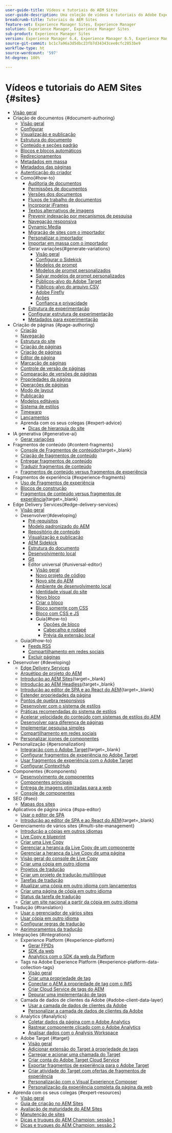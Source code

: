 ```yaml
---
user-guide-title: Vídeos e tutoriais do AEM Sites
user-guide-description: Uma coleção de vídeos e tutoriais do Adobe Experience Manager Sites.
breadcrumb-title: Tutoriais do AEM Sites
feature-set: Experience Manager Sites, Experience Manager
solution: Experience Manager, Experience Manager Sites
sub-product: Experience Manager Sites
version: Experience Manager 6.4, Experience Manager 6.5, Experience Manager as a Cloud Service
source-git-commit: bc1c7a96a3d5dbc23fb7d34343cee0cfc2853be9
workflow-type: ht
source-wordcount: '597'
ht-degree: 100%

---
```



# Vídeos e tutoriais do AEM Sites {#sites}

+ [Visão geral](overview.md)
+ Criação de documentos {#document-authoring}
   + [Visão geral](document-authoring/overview.md)
   + [Configurar](document-authoring/set-up.md)
   + [Visualização e publicação](document-authoring/preview-and-publish.md)
   + [Estrutura do documento](document-authoring/document-structure.md)
   + [Conteúdo e seções padrão](document-authoring/default-content-and-sections.md)
   + [Blocos e blocos automáticos](document-authoring/blocks-and-autoblocks.md)
   + [Redirecionamentos](document-authoring/redirects.md)
   + [Metadados em massa](document-authoring/bulk-metadata.md)
   + [Metadados das páginas](document-authoring/page-metadata.md)
   + [Autenticação do criador](document-authoring/author-authentication.md)
   + Como{#how-to}
      + [Auditoria de documentos](./document-authoring/how-to/document-audit.md)
      + [Permissões de documentos](./document-authoring/how-to/document-permissions.md)
      + [Versões dos documentos](./document-authoring/how-to/document-versions.md)
      + [Fluxos de trabalho de documentos](./document-authoring/how-to/document-workflows.md)
      + [Incorporar iFrames](./document-authoring/how-to/iframes.md)
      + [Textos alternativos de imagens](./document-authoring/how-to/image-alt-text.md)
      + [Prevenir indexação por mecanismos de pesquisa](./document-authoring/how-to/no-index.md)
      + [Navegação responsiva](document-authoring/how-to/responsive-navigation.md)
      + [Dynamic Media](./document-authoring/how-to/using-dynamic-media.md)
      + [Migração de sites com o importador](./document-authoring/how-to/migration-using-importer.md)
      + [Personalizar o importador](./document-authoring/how-to/customizing-importer.md)
      + [Importar em massa com o importador](./document-authoring/how-to/bulk-importing-using-importer.md)
      + Gerar variações{#generate-variations}
         + [Visão geral](./document-authoring/how-to/generate-variations/overview.md)
         + [Configurar o Sidekick](./document-authoring/how-to/generate-variations/configure-sidekick.md)
         + [Modelos de prompt](./document-authoring/how-to/generate-variations/prompt-templates.md)
         + [Modelos de prompt personalizados](./document-authoring/how-to/generate-variations/custom-prompt-templates.md)
         + [Salvar modelos de prompt personalizados](./document-authoring/how-to/generate-variations/save-custom-prompt-template.md)
         + [Públicos-alvo do Adobe Target](./document-authoring/how-to/generate-variations/using-target-audiences.md)
         + [Públicos-alvo do arquivo CSV](./document-authoring/how-to/generate-variations/using-csv-file-audiences.md)
         + [Adobe Firefly](./document-authoring/how-to/generate-variations/using-adobe-firefly-for-images.md)
         + [Ações](./document-authoring/how-to/generate-variations/actions.md)
         + [Confiança e privacidade](./document-authoring/how-to/generate-variations/trust-privacy.md)
      + [Estrutura de experimentação](./document-authoring/how-to/experimentation-framework.md)
      + [Configurar estrutura de experimentação](./document-authoring/how-to/setup-experimentation-framework.md)
      + [Metadados para experimentação](./document-authoring/how-to/experimentation-add-metadata.md)
+ Criação de páginas {#page-authoring}
   + [Criação](page-authoring/aem-sites-authoring-overview.md)
   + [Navegação](page-authoring/basic-handling-sites-feature-video-use.md)
   + [Estrutura do site](page-authoring/content-hierarchy-feature-video-use.md)
   + [Criação de páginas](page-authoring/creating-page-feature-video-use.md)
   + [Criação de páginas](page-authoring/page-authoring-overview-feature-video-use.md)
   + [Editor de página](page-authoring/page-editor-feature-video-use.md)
   + [Marcação de páginas](page-authoring/page-tagging-feature-video-use.md)
   + [Controle de versão de páginas](page-authoring/page-versioning-feature-video-use.md)
   + [Comparação de versões de páginas](page-authoring/page-diff-feature-video-use.md)
   + [Propriedades da página](page-authoring/page-properties-feature-video-understand.md)
   + [Operações de páginas](page-authoring/page-operations-feature-video-use.md)
   + [Modo de layout](page-authoring/responsive-layout-feature-video-understand.md)
   + [Publicação](page-authoring/publication-management-feature-video-use.md)
   + [Modelos editáveis](page-authoring/template-editor-feature-video-use.md)
   + [Sistema de estilos](page-authoring/style-system-feature-video-use.md)
   + [Timewarp](page-authoring/timewarp-feature-video-use.md)
   + [Lançamentos](page-authoring/launches.md)
   + Aprenda com os seus colegas {#expert-advice}
      + [Dicas de hierarquia do site](page-authoring/expert-advice/site-hierarchy.md)
+ IA generativa {#generative-ai}
   + [Gerar variações](./generative-ai/generate-variations.md)
+ Fragmentos de conteúdo {#content-fragments}
   + [Console de Fragmentos de conteúdo](https://experienceleague.adobe.com/docs/experience-manager-learn/content-fragments-console/overview.html?lang=pt-BR){target=_blank}
   + [Criação de fragmentos de conteúdo](content-fragments/content-fragments-feature-video-use.md)
   + [Entregar fragmentos de conteúdo](content-fragments/content-fragments-delivery-feature-video-use.md)
   + [Traduzir fragmentos de conteúdo](content-fragments/content-fragments-translation-feature-video-use.md)
   + [Fragmentos de conteúdo versus fragmentos de experiência](content-fragments/understand-content-fragments-and-experience-fragments.md)
+ Fragmentos de experiência {#experience-fragments}
   + [Uso de Fragmentos de experiência](experience-fragments/experience-fragments-feature-video-use.md)
   + [Blocos de construção](experience-fragments/building-blocks.md)
   + [Fragmentos de conteúdo versus fragmentos de experiência](https://experienceleague.adobe.com/docs/experience-manager-learn/sites/content-fragments/understand-content-fragments-and-experience-fragments.html?lang=pt-BR){target=_blank}
+ Edge Delivery Services{#edge-delivery-services}
   + [Visão geral](./edge-delivery-services/overview.md)
   + Desenvolver{#developing}
      + [Pré-requisitos](edge-delivery-services/developing/prerequisites.md)
      + [Modelo padronizado do AEM](edge-delivery-services/developing/aem-boilerplate.md)
      + [Repositório de conteúdo](edge-delivery-services/developing/content-repository.md)
      + [Visualização e publicação](edge-delivery-services/developing/preview-and-publish.md)
      + [AEM Sidekick](edge-delivery-services/developing/sidekick.md)
      + [Estrutura do documento](edge-delivery-services/developing/document-structure.md)
      + [Desenvolvimento local](edge-delivery-services/developing/local-development.md)
      + [Git](edge-delivery-services/developing/git.md)
      + Editor universal {#universal-editor}
         + [Visão geral](./edge-delivery-services/developing/universal-editor/0-overview.md)
         + [Novo projeto de código](./edge-delivery-services/developing/universal-editor/1-new-code-project.md)
         + [Novo site do AEM](./edge-delivery-services/developing/universal-editor/2-new-aem-site.md)
         + [Ambiente de desenvolvimento local](./edge-delivery-services/developing/universal-editor/3-local-development-environment.md)
         + [Identidade visual do site](./edge-delivery-services/developing/universal-editor/4-website-branding.md)
         + [Novo bloco](./edge-delivery-services/developing/universal-editor/5-new-block.md)
         + [Criar o bloco](./edge-delivery-services/developing/universal-editor/6-author-block.md)
         + [Bloco somente com CSS](./edge-delivery-services/developing/universal-editor/7a-block-css.md)
         + [Bloco com CSS e JS](./edge-delivery-services/developing/universal-editor/7b-block-js-css.md)
         + Guia{#how-to}
            + [Opções de bloco](./edge-delivery-services/developing/universal-editor/how-to/block-options.md)
            + [Cabeçalho e rodapé](./edge-delivery-services/developing/universal-editor/how-to/header-and-footer.md)
            + [Prévia da extensão local](./edge-delivery-services/developing/universal-editor/how-to/local-extension-preview.md)
   + Guia{#how-to}
      + [Feeds RSS](edge-delivery-services/how-to/rss.md)
      + [Compartilhamento em redes sociais](edge-delivery-services/how-to/social-media-sharing.md)
      + [Excluir páginas](edge-delivery-services/how-to/delete-page.md)
+ Desenvolver {#developing}
   + [Edge Delivery Services](developing/edge-delivery-services.md)
   + [Arquétipo de projeto do AEM](developing/aem-project-archetype.md)
   + [Introdução ao AEM Sites](https://experienceleague.adobe.com/docs/experience-manager-learn/getting-started-wknd-tutorial-develop/overview.html?lang=pt-BR){target=_blank}
   + [Introdução ao AEM Headless](https://experienceleague.adobe.com/pt-br/docs/experience-manager-learn/getting-started-with-aem-headless/overview){target=_blank}
   + [Introdução ao editor de SPA e ao React do AEM](https://experienceleague.adobe.com/docs/experience-manager-learn/getting-started-with-aem-headless/spa-editor/react/overview.html){target=_blank}
   + [Estender propriedades da página](developing/page-properties-technical-video-develop.md)
   + [Pontos de quebra responsivos](developing/responsive-breakpoints.md)
   + [Desenvolver com o sistema de estilos](developing/style-system-technical-video-understand.md)
   + [Práticas recomendadas do sistema de estilos](developing/style-organization-style-system-understand-article.md)
   + [Acelerar velocidade do conteúdo com sistemas de estilos do AEM](developing/accelerate-content-velocity-aem-style-system.md)
   + [Desenvolver para diferença de páginas](developing/page-diff-technical-video-develop.md)
   + [Implementar pesquisa simples](developing/search-tutorial-develop.md)
   + [Compartilhamento em redes sociais](developing/social-media-sharing-technical-video-use.md)
   + [Personalizar ícones de componentes](developing/component-icons-technical-video-develop.md)
+ Personalização {#personalization}
   + [Integração com o Adobe Target](https://helpx.adobe.com/br/marketing-cloud/how-to/aem-target.html){target=_blank}
   + [Configurar fragmentos de experiência no Adobe Target](personalization/experience-fragment-target-technical-video-setup.md)
   + [Usar fragmentos de experiência com o Adobe Target](personalization/experience-fragment-target-offer-feature-video-use.md)
   + [Configurar ContextHub](personalization/context-hub-technical-video-setup.md)
+ Componentes {#components}
   + [Desenvolvimento de componentes](components/component-development.md)
   + [Componentes principais](components/core-components-feature-video-understand.md)
   + [Entrega de imagens otimizadas para a web](components/web-optimized-image-delivery.md)
   + [Console de componentes](components/components-console-feature-video-use.md)
+ SEO {#seo}
   + [Mapas dos sites](./seo/sitemaps.md)
+ Aplicativos de página única {#spa-editor}
   + [Usar o editor de SPA](spa-editor/spa-editor-framework-feature-video-use.md)
   + [Introdução ao editor de SPA e ao React do AEM](https://experienceleague.adobe.com/docs/experience-manager-learn/getting-started-with-aem-headless/spa-editor/react/overview.html){target=_blank}
+ Gerenciamento de vários sites {#multi-site-management}
   + [Introdução a cópias em outros idiomas](./multi-site-management/language-copy-overview.md)
   + [Live Copy e blueprint](./multi-site-management/live-copy-and-blueprint.md)
   + [Criar uma Live Copy](./multi-site-management/create-live-copy.md)
   + [Gerenciar a herança da Live Copy de um componente](./multi-site-management/manage-component-inheritance-live-copy.md)
   + [Gerenciar a herança da Live Copy de uma página](./multi-site-management/manage-page-inheritance-live-copy.md)
   + [Visão geral do console de Live Copy](./multi-site-management/live-copy-overview-console.md)
   + [Criar uma cópia em outro idioma](./multi-site-management/create-language-copy.md)
   + [Projetos de tradução](./multi-site-management/manage-translation-projects.md)
   + [Criar um projeto de tradução multilíngue](./multi-site-management/create-multinational-translational-project.md)
   + [Tarefas de tradução](./multi-site-management/create-translation-job.md)
   + [Atualizar uma cópia em outro idioma com lançamentos](./multi-site-management/updating-language-copy.md)
   + [Criar uma página de cópia em outro idioma](./multi-site-management/create-new-page-language-copy.md)
   + [Status da tarefa de tradução](./multi-site-management/translation-job-status.md)
   + [Criar um site nacional a partir da cópia em outro idioma](./multi-site-management/create-new-site.md)
+ Tradução {#translation}
   + [Usar o gerenciador de vários sites](translation/multi-site-manager-feature-video-use.md)
   + [Usar cópia em outro idioma](translation/language-copy-feature-video-use.md)
   + [Configurar regras de tradução](translation/translation-rules-editor-technical-video-setup.md)
   + [Aprimoramentos da tradução](translation/translation-enhancements-feature-video-use.md)
+ Integrações {#integrations}
   + Experience Platform {#experience-platform}
      + [Gerar FPIDs](integrations/platform/fpid.md)
      + [SDK da web](integrations/platform/web-sdk.md)
      + [Analytics com o SDK da web da Platform](integrations/platform/analytics-using-web-sdk.md)
   + Tags na Adobe Experience Platform {#experience-platform-data-collection-tags}
      + [Visão geral](integrations/experience-platform/data-collection/tags/overview.md)
      + [Criar uma propriedade de tag](integrations/experience-platform/data-collection/tags/create-tag-property.md)
      + [Conectar o AEM à propriedade de tag com o IMS](integrations/experience-platform/data-collection/tags/connect-aem-tag-property-using-ims.md)
      + [Criar Cloud Service de tags do AEM](integrations/experience-platform/data-collection/tags/create-aem-launch-cloud-service.md)
      + [Depurar uma implementação de tags](integrations/experience-platform/data-collection/tags/debug-tags-implementation.md)
   + Camada de dados de clientes da Adobe {#adobe-client-data-layer}
      + [Usar a camada de dados de clientes da Adobe](integrations/adobe-client-data-layer/data-layer-overview.md)
      + [Personalizar a camada de dados de clientes da Adobe](integrations/adobe-client-data-layer/data-layer-customize.md)
   + Analytics {#analytics}
      + [Coletar dados da página com o Adobe Analytics](integrations/analytics/collect-data-analytics.md)
      + [Rastrear componente clicado com o Adobe Analytics](integrations/analytics/track-clicked-component.md)
      + [Analisar dados com o Analysis Workspace](integrations/analytics/create-analytics-workspace.md)
   + Adobe Target {#target}
      + [Visão geral](integrations/adobe-target/overview.md)
      + [Adicionar extensão do Target à propriedade de tags](integrations/adobe-target/add-target-launch-extension.md)
      + [Carregar e acionar uma chamada do Target](integrations/adobe-target/load-and-fire-target.md)
      + [Criar conta do Adobe Target Cloud Service](integrations/adobe-target/setup-aem-target-cloud-service.md)
      + [Exportar fragmentos de experiência para o Adobe Target](integrations/adobe-target/export-experience-fragment-target.md)
      + [Criar atividade do Target com ofertas de fragmentos de experiência](integrations/adobe-target/create-target-activity.md)
      + [Personalização com o Visual Experience Composer](integrations/adobe-target/personalization-using-vec.md)
      + [Personalização da experiência completa da página da web](integrations/adobe-target/personalization-web-page.md)
+ Aprenda com os seus colegas {#expert-resources}
   + [Visão geral](expert-resources/learn-from-your-peers-overview.md)
   + [Guia de criação no AEM Sites](expert-resources/authoring-guide-in-sites.md)
   + [Avaliação de maturidade do AEM Sites](expert-resources/maturity-assessment.md)
   + [Manutenção de sites](expert-resources/site-maintenance.md)
   + [Dicas e truques do AEM Champion: sessão 1](expert-resources/champion-tips-1.md)
   + [Dicas e truques do AEM Champion: sessão 2](expert-resources/champion-tips-2.md)
